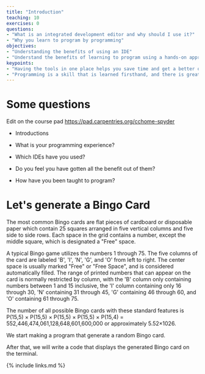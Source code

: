 ```yaml
---
title: "Introduction"
teaching: 10
exercises: 0
questions:
- "What is an integrated development editor and why should I use it?"
- "Why you learn to program by programming"
objectives:
- "Understanding the benefits of using an IDE"
- "Understand the benefits of learning to program using a hands-on approach"
keypoints:
- "Having the tools in one place helps you save time and get a better overview of your project"
- "Programming is a skill that is learned firsthand, and there is great value in seeing others make mistakes and fixing them."
---
```


# Some questions 

Edit on the course pad https://pad.carpentries.org/cchome-spyder

* Introductions

* What is your programming experience?

* Which IDEs have you used?

* Do you feel you have gotten all the benefit out of them?

* How have you been taught to program?

# Let's generate a Bingo Card

The most common Bingo cards are flat pieces of cardboard or disposable paper which contain 25 squares arranged in five vertical columns and five side to side rows. Each space in the grid contains a number, except the middle square, which is designated a "Free" space.

A typical Bingo game utilizes the numbers 1 through 75. The five columns of the card are labeled 'B', 'I', 'N', 'G', and 'O' from left to right. The center space is usually marked "Free" or "Free Space", and is considered automatically filled. The range of printed numbers that can appear on the card is normally restricted by column, with the 'B' column only containing numbers between 1 and 15 inclusive, the 'I' column containing only 16 through 30, 'N' containing 31 through 45, 'G' containing 46 through 60, and 'O' containing 61 through 75.

The number of all possible Bingo cards with these standard features is P(15,5) × P(15,5) × P(15,5) × P(15,5) × P(15,4) = 552,446,474,061,128,648,601,600,000 or approximately 5.52×1026. 

We start making a program that generate a random Bingo card.

After that, we will write a code that displays the generated Bingo card on the terminal.

{% include links.md %}


